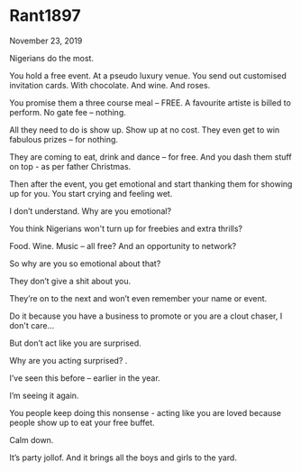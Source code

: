 # Rant1897


November 23, 2019

Nigerians do the most.

You hold a free event. At a pseudo luxury venue. You send out customised invitation cards. With chocolate. And wine. And roses.

You promise them a three course meal – FREE. A favourite artiste is billed to perform. No gate fee – nothing.

All they need to do is show up. Show up at no cost. They even get to win fabulous prizes – for nothing.

They are coming to eat, drink and dance – for free. And you dash them stuff on top - as per father Christmas. 

Then after the event, you get emotional and start thanking them for showing up for you. You start crying and feeling wet.

I don’t understand. Why are you emotional?

You think Nigerians won't turn up for freebies and extra thrills?

Food. Wine. Music – all free? And an opportunity to network?

So why are you so emotional about that?

They don’t give a shit about you.

They’re on to the next and won’t even remember your name or event.

Do it because you have a business to promote or you are a clout chaser, I don't care...

But don’t act like you are surprised.

Why are you acting surprised?
.

I’ve seen this before – earlier in the year.

I’m seeing it again.

You people keep doing this nonsense - acting like you are loved because people show up to eat your free buffet.

Calm down.

It’s party jollof. And it brings all the boys and girls to the yard.